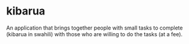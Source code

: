 # kibarua
An application that brings together people with small tasks to complete (kibarua in swahili) with those who are willing to do the tasks (at a fee).
